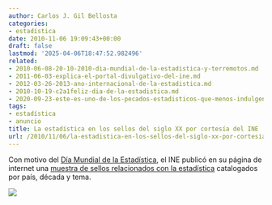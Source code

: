 ```yaml
---
author: Carlos J. Gil Bellosta
categories:
- estadística
date: 2010-11-06 19:09:43+00:00
draft: false
lastmod: '2025-04-06T18:47:52.982496'
related:
- 2010-06-08-20-10-2010-dia-mundial-de-la-estadistica-y-terremotos.md
- 2011-06-03-explica-el-portal-divulgativo-del-ine.md
- 2012-03-26-2013-ano-internacional-de-la-estadistica.md
- 2010-10-19-c2a1feliz-dia-de-la-estadistica.md
- 2020-09-23-este-es-uno-de-los-pecados-estadisticos-que-menos-indulgencia-suscita.md
tags:
- estadística
- anuncio
title: La estadística en los sellos del siglo XX por cortesía del INE
url: /2010/11/06/la-estadistica-en-los-sellos-del-siglo-xx-por-cortesia-del-ine/
---
```


Con motivo del [Día Mundial de la Estadística](https://datanalytics.com/2010/06/08/20-10-2010-dia-mundial-de-la-estadistica-y-terremotos/), el INE publicó en su página de internet una [muestra de sellos relacionados con la estadística](http://www.ine.es/diamundesta/sellos/diamundesta_sellos_en.htm) catalogados por país, década y tema.


[![](/wp-uploads/2010/11/estadistica_mexico1.png#center)
](/wp-uploads/2010/11/estadistica_mexico1.png#center)
